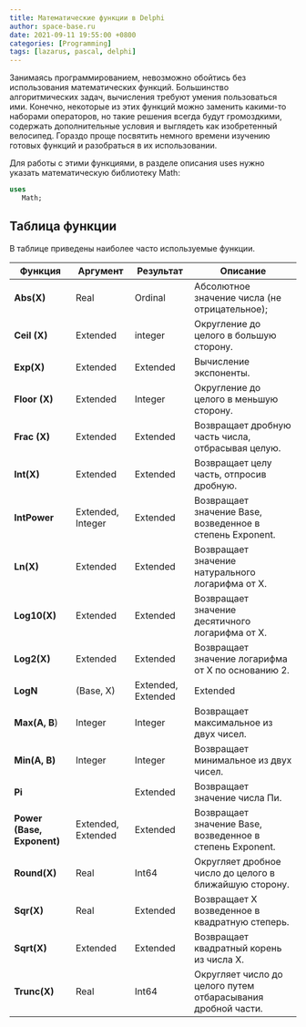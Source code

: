 ```yaml
---
title: Математические функции в Delphi
author: space-base.ru
date: 2021-09-11 19:55:00 +0800
categories: [Programming]
tags: [lazarus, pascal, delphi]
---
```

Занимаясь программированием, невозможно обойтись без использования математических функций. Большинство алгоритмических задач, вычисления требуют умения пользоваться ими. Конечно, некоторые из этих функций можно заменить какими-то наборами операторов, но такие решения всегда будут громоздкими, содержать дополнительные условия и выглядеть как изобретенный велосипед. Гораздо проще посвятить немного времени изучению готовых функций и разобраться в их использовании.

Для работы с этими функциями, в разделе описания uses нужно указать математическую библиотеку Math:

```pascal
uses
   Math;
```
## Таблица функции
В таблице приведены наиболее часто используемые функции.


| Функция    | Аргумент | Результат | Описание         |
| --------   | -------- | --------  | --------         |
|**Abs(X)**|Real|Ordinal|Абсолютное значение числа (не отрицательное);|
|**Ceil (X)**|Extended |integer |Округление до целого в большую сторону.|
|**Exp(X)**|Extended|Extended|Вычисление экспоненты.|
|**Floor (X)**|Extended|Integer|Округление до целого в меньшую сторону.|
|**Frac (X)**|Extended|Extended|Возвращает дробную часть числа, отбрасывая целую.|
|**Int(X)**|Extended|Extended|Возвращает целу часть, отпросив дробную.|
|**IntPower**|Extended, Integer|Extended|Возвращает значение Base, возведенное в степень Exponent.|
|**Ln(X)**|Extended|Extended|Возвращает значение натурального логарифма от X.|
|**Log10(X)**| 	Extended| 	Extended| 	Возвращает значение десятичного логарифма от X.|
|**Log2(X)**| 	Extended| 	Extended| 	Возвращает значение логарифма от X по основанию 2.|
|**LogN**| (Base, X)|Extended, Extended|Extended|Возвращает значение логарифма от X по основанию Base.|
|**Max(A, B**)| 	Integer|	Integer |Возвращает максимальное из двух чисел.|
|**Min(A, B)**| 	Integer| 	Integer |Возвращает минимальное из двух чисел.|
|**Pi** 	| | 	Extended| 	Возвращает значение числа Пи.|
|**Power (Base, Exponent)**| 	Extended, Extended| 	Extended| 	Возвращает значение Base, возведенное в степень Exponent. |
|**Round(X)**|Real|Int64|Округляет дробное число до целого в ближайшую сторону.|
|**Sqr(X)**|Real|Extended|Возвращает X возведенное в квадратную степерь.|
|**Sqrt(X)**|Extended|Extended|Возвращает квадратный корень из числа X.|
|**Trunc(X)**|Real|Int64|Округляет число до целого путем отбарасывания дробной части.|

